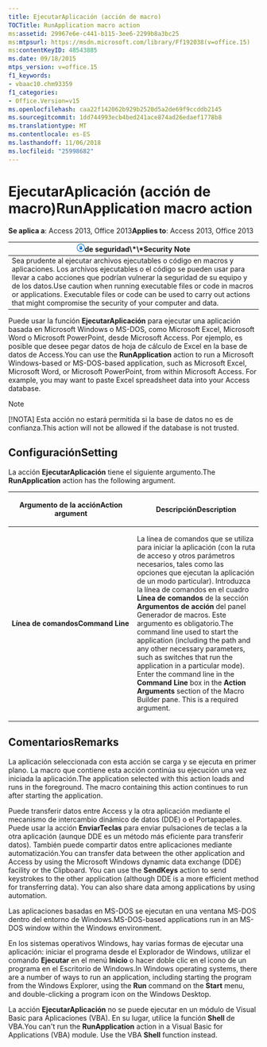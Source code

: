 ```yaml
---
title: EjecutarAplicación (acción de macro)
TOCTitle: RunApplication macro action
ms:assetid: 29967e6e-c441-b115-3ee6-2299b8a3bc25
ms:mtpsurl: https://msdn.microsoft.com/library/Ff192038(v=office.15)
ms:contentKeyID: 48543885
ms.date: 09/18/2015
mtps_version: v=office.15
f1_keywords:
- vbaac10.chm93359
f1_categories:
- Office.Version=v15
ms.openlocfilehash: caa22f142062b929b2520d5a2de69f9ccddb2145
ms.sourcegitcommit: 1dd744993ecb4bed241ace874ad26edaef1778b8
ms.translationtype: MT
ms.contentlocale: es-ES
ms.lasthandoff: 11/06/2018
ms.locfileid: "25998682"
---
```

# <a name="runapplication-macro-action"></a><span data-ttu-id="c6d73-102">EjecutarAplicación (acción de macro)</span><span class="sxs-lookup"><span data-stu-id="c6d73-102">RunApplication macro action</span></span>

<span data-ttu-id="c6d73-103">**Se aplica a**: Access 2013, Office 2013</span><span class="sxs-lookup"><span data-stu-id="c6d73-103">**Applies to**: Access 2013, Office 2013</span></span>

<table>
<thead>
<tr class="header">
<th><img src="media/access-alert-security.gif" title="Nota de seguridad" alt="Security note" /><span data-ttu-id="c6d73-105">de seguridad\*\*</span><span class="sxs-lookup"><span data-stu-id="c6d73-105"><strong>Security Note</strong></span></span></th>
</tr>
</thead>
<tbody>
<tr class="odd">
<td><span data-ttu-id="c6d73-p101">Sea prudente al ejecutar archivos ejecutables o código en macros y aplicaciones. Los archivos ejecutables o el código se pueden usar para llevar a cabo acciones que podrían vulnerar la seguridad de su equipo y de los datos.</span><span class="sxs-lookup"><span data-stu-id="c6d73-p101">Use caution when running executable files or code in macros or applications. Executable files or code can be used to carry out actions that might compromise the security of your computer and data.</span></span></td>
</tr>
</tbody>
</table>

<span data-ttu-id="c6d73-p102">Puede usar la función **EjecutarAplicación** para ejecutar una aplicación basada en Microsoft Windows o MS-DOS, como Microsoft Excel, Microsoft Word o Microsoft PowerPoint, desde Microsoft Access. Por ejemplo, es posible que desee pegar datos de hoja de cálculo de Excel en la base de datos de Access.</span><span class="sxs-lookup"><span data-stu-id="c6d73-p102">You can use the **RunApplication** action to run a Microsoft Windows-based or MS-DOS-based application, such as Microsoft Excel, Microsoft Word, or Microsoft PowerPoint, from within Microsoft Access. For example, you may want to paste Excel spreadsheet data into your Access database.</span></span>

> [!NOTE]
> <span data-ttu-id="c6d73-110">[!NOTA] Esta acción no estará permitida si la base de datos no es de confianza.</span><span class="sxs-lookup"><span data-stu-id="c6d73-110">This action will not be allowed if the database is not trusted.</span></span> 

## <a name="setting"></a><span data-ttu-id="c6d73-111">Configuración</span><span class="sxs-lookup"><span data-stu-id="c6d73-111">Setting</span></span>

<span data-ttu-id="c6d73-112">La acción **EjecutarAplicación** tiene el siguiente argumento.</span><span class="sxs-lookup"><span data-stu-id="c6d73-112">The **RunApplication** action has the following argument.</span></span>

<table>
<colgroup>
<col style="width: 50%" />
<col style="width: 50%" />
</colgroup>
<thead>
<tr class="header">
<th><p><span data-ttu-id="c6d73-113">Argumento de la acción</span><span class="sxs-lookup"><span data-stu-id="c6d73-113">Action argument</span></span></p></th>
<th><p><span data-ttu-id="c6d73-114">Descripción</span><span class="sxs-lookup"><span data-stu-id="c6d73-114">Description</span></span></p></th>
</tr>
</thead>
<tbody>
<tr class="odd">
<td><p><span data-ttu-id="c6d73-115"><strong>Línea de comandos</strong></span><span class="sxs-lookup"><span data-stu-id="c6d73-115"><strong>Command Line</strong></span></span></p></td>
<td><p><span data-ttu-id="c6d73-p103">La línea de comandos que se utiliza para iniciar la aplicación (con la ruta de acceso y otros parámetros necesarios, tales como las opciones que ejecutan la aplicación de un modo particular). Introduzca la línea de comandos en el cuadro <strong>Línea de comandos</strong> de la sección <strong>Argumentos de acción</strong> del panel Generador de macros. Este argumento es obligatorio.</span><span class="sxs-lookup"><span data-stu-id="c6d73-p103">The command line used to start the application (including the path and any other necessary parameters, such as switches that run the application in a particular mode). Enter the command line in the <strong>Command Line</strong> box in the <strong>Action Arguments</strong> section of the Macro Builder pane. This is a required argument.</span></span></p></td>
</tr>
</tbody>
</table>


## <a name="remarks"></a><span data-ttu-id="c6d73-119">Comentarios</span><span class="sxs-lookup"><span data-stu-id="c6d73-119">Remarks</span></span>

<span data-ttu-id="c6d73-p104">La aplicación seleccionada con esta acción se carga y se ejecuta en primer plano. La macro que contiene esta acción continúa su ejecución una vez iniciada la aplicación.</span><span class="sxs-lookup"><span data-stu-id="c6d73-p104">The application selected with this action loads and runs in the foreground. The macro containing this action continues to run after starting the application.</span></span>

<span data-ttu-id="c6d73-p105">Puede transferir datos entre Access y la otra aplicación mediante el mecanismo de intercambio dinámico de datos (DDE) o el Portapapeles. Puede usar la acción **EnviarTeclas** para enviar pulsaciones de teclas a la otra aplicación (aunque DDE es un método más eficiente para transferir datos). También puede compartir datos entre aplicaciones mediante automatización.</span><span class="sxs-lookup"><span data-stu-id="c6d73-p105">You can transfer data between the other application and Access by using the Microsoft Windows dynamic data exchange (DDE) facility or the Clipboard. You can use the **SendKeys** action to send keystrokes to the other application (although DDE is a more efficient method for transferring data). You can also share data among applications by using automation.</span></span>

<span data-ttu-id="c6d73-125">Las aplicaciones basadas en MS-DOS se ejecutan en una ventana MS-DOS dentro del entorno de Windows.</span><span class="sxs-lookup"><span data-stu-id="c6d73-125">MS-DOS-based applications run in an MS-DOS window within the Windows environment.</span></span>

<span data-ttu-id="c6d73-126">En los sistemas operativos Windows, hay varias formas de ejecutar una aplicación: iniciar el programa desde el Explorador de Windows, utilizar el comando **Ejecutar** en el menú **Inicio** o hacer doble clic en el icono de un programa en el Escritorio de Windows.</span><span class="sxs-lookup"><span data-stu-id="c6d73-126">In Windows operating systems, there are a number of ways to run an application, including starting the program from the Windows Explorer, using the **Run** command on the **Start** menu, and double-clicking a program icon on the Windows Desktop.</span></span>

<span data-ttu-id="c6d73-p106">La acción **EjecutarAplicación** no se puede ejecutar en un módulo de Visual Basic para Aplicaciones (VBA). En su lugar, utilice la función **Shell** de VBA.</span><span class="sxs-lookup"><span data-stu-id="c6d73-p106">You can't run the **RunApplication** action in a Visual Basic for Applications (VBA) module. Use the VBA **Shell** function instead.</span></span>

